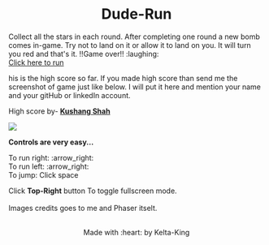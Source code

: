 <h1 align='center'>Dude-Run</h1>
Collect all the stars in each round. After completing one round a new bomb comes in-game. Try not to land on it or allow it to land on you. It will turn you red and that's it. !!Game over!! :laughing: <br>
<a href="https://kelta-king.github.io/Dude-Run/">Click here to run</a>
<p>his is the high score so far. If you made high score than send me the screenshot of game just like below. I will put it here and mention your name and your gitHub or linkedIn account.</p>
<p>High score by- <b><a href='https://github.com/Kelta-King'>Kushang Shah</a></b></p>
<img src="https://github.com/Kelta-King/Dude-Run/blob/master/images/HighScore2.JPG">
<p><b>Controls are very easy...</b></p>
To run right: :arrow_right: <br>
To run left: :arrow_right: <br>
To jump: Click space <br>

Click <b>Top-Right</b> button To toggle fullscreen mode.<br><br>
Images credits goes to me and Phaser itselt. <br><br>
<p align='center'>Made with :heart: by Kelta-King</p>
